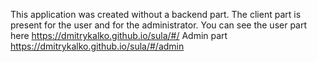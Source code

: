 This application was created without a backend part. The client part is present for the user and for the administrator.
You can see the user part here https://dmitrykalko.github.io/sula/#/
Admin part https://dmitrykalko.github.io/sula/#/admin
